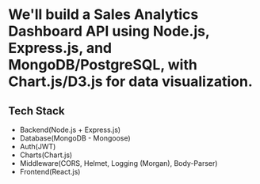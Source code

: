 # We'll build a Sales Analytics Dashboard API using Node.js, Express.js, and MongoDB/PostgreSQL, with Chart.js/D3.js for data visualization.

## Tech Stack

- Backend(Node.js + Express.js)
- Database(MongoDB - Mongoose)
- Auth(JWT)
- Charts(Chart.js)
- Middleware(CORS, Helmet, Logging (Morgan), Body-Parser)
- Frontend(React.js)

